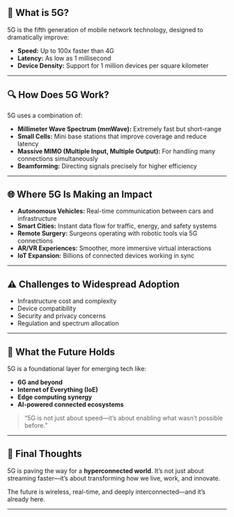 ## 📶 What is 5G?

5G is the fifth generation of mobile network technology, designed to dramatically improve:

- **Speed:** Up to 100x faster than 4G  
- **Latency:** As low as 1 millisecond  
- **Device Density:** Support for 1 million devices per square kilometer  

---

## 🔍 How Does 5G Work?

5G uses a combination of:

- **Millimeter Wave Spectrum (mmWave):** Extremely fast but short-range  
- **Small Cells:** Mini base stations that improve coverage and reduce latency  
- **Massive MIMO (Multiple Input, Multiple Output):** For handling many connections simultaneously  
- **Beamforming:** Directing signals precisely for higher efficiency  

---

## 🌐 Where 5G Is Making an Impact

- **Autonomous Vehicles:** Real-time communication between cars and infrastructure  
- **Smart Cities:** Instant data flow for traffic, energy, and safety systems  
- **Remote Surgery:** Surgeons operating with robotic tools via 5G connections  
- **AR/VR Experiences:** Smoother, more immersive virtual interactions  
- **IoT Expansion:** Billions of connected devices working in sync  

---

## ⚠️ Challenges to Widespread Adoption

- Infrastructure cost and complexity  
- Device compatibility  
- Security and privacy concerns  
- Regulation and spectrum allocation  

---

## 🧭 What the Future Holds

5G is a foundational layer for emerging tech like:

- **6G and beyond**  
- **Internet of Everything (IoE)**  
- **Edge computing synergy**  
- **AI-powered connected ecosystems**  

> “5G is not just about speed—it’s about enabling what wasn’t possible before.”

---

## 🧩 Final Thoughts

5G is paving the way for a **hyperconnected world**. It’s not just about streaming faster—it’s about transforming how we live, work, and innovate.

The future is wireless, real-time, and deeply interconnected—and it’s already here.

---